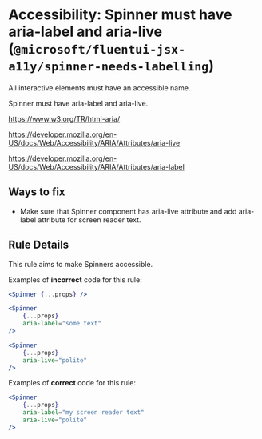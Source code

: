 # Accessibility: Spinner must have aria-label and aria-live (`@microsoft/fluentui-jsx-a11y/spinner-needs-labelling`)

<!-- end auto-generated rule header -->

All interactive elements must have an accessible name.

Spinner must have aria-label and aria-live.

<https://www.w3.org/TR/html-aria/>

<https://developer.mozilla.org/en-US/docs/Web/Accessibility/ARIA/Attributes/aria-live>

<https://developer.mozilla.org/en-US/docs/Web/Accessibility/ARIA/Attributes/aria-label>

## Ways to fix

-   Make sure that Spinner component has aria-live attribute and add aria-label attribute for screen reader text.

## Rule Details

This rule aims to make Spinners accessible.

Examples of **incorrect** code for this rule:

```jsx
<Spinner {...props} />
```

```jsx
<Spinner 
    {...props} 
    aria-label="some text"
/>
```

```jsx
<Spinner 
    {...props} 
    aria-live="polite"
/>
```

Examples of **correct** code for this rule:

```jsx
<Spinner
    {...props} 
    aria-label="my screen reader text"
    aria-live="polite"
/>
```
